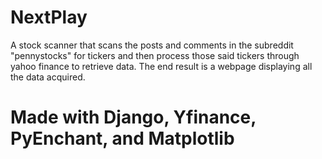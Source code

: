 # NextPlay
A stock scanner that scans the posts and comments in the subreddit "pennystocks" for tickers and then process those said tickers through yahoo finance to retrieve data. The end result is a webpage displaying all the data acquired.

# Made with Django, Yfinance, PyEnchant, and Matplotlib
